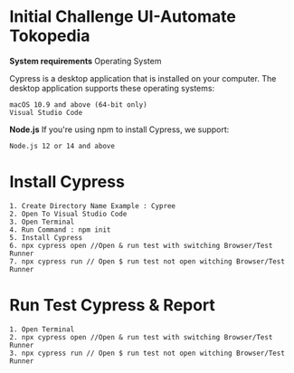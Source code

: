 # Initial Challenge UI-Automate Tokopedia

**System requirements**
Operating System

Cypress is a desktop application that is installed on your computer. The desktop application supports these operating systems:

    macOS 10.9 and above (64-bit only)
    Visual Studio Code
    
**Node.js**
If you're using npm to install Cypress, we support:

    Node.js 12 or 14 and above

# Install Cypress
    
    1. Create Directory Name Example : Cypree
    2. Open To Visual Studio Code
    3. Open Terminal
    4. Run Command : npm init
    5. Install Cypress
    6. npx cypress open //Open & run test with switching Browser/Test Runner
    7. npx cypress run // Open $ run test not open witching Browser/Test Runner
    
# Run Test Cypress & Report
    1. Open Terminal
    2. npx cypress open //Open & run test with switching Browser/Test Runner
    3. npx cypress run // Open $ run test not open witching Browser/Test Runner
    
    
  
    
